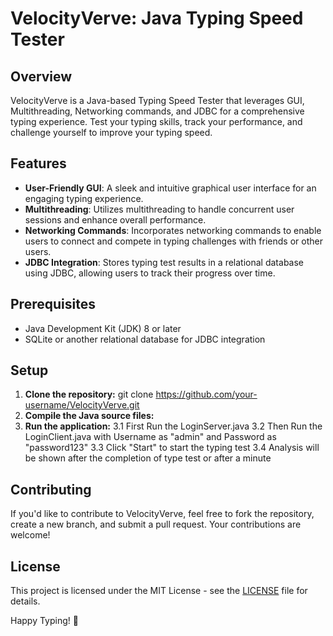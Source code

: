 # VelocityVerve: Java Typing Speed Tester

## Overview

VelocityVerve is a Java-based Typing Speed Tester that leverages GUI, Multithreading, Networking commands, and JDBC for a comprehensive typing experience. Test your typing skills, track your performance, and challenge yourself to improve your typing speed.

## Features

- **User-Friendly GUI**: A sleek and intuitive graphical user interface for an engaging typing experience.
- **Multithreading**: Utilizes multithreading to handle concurrent user sessions and enhance overall performance.
- **Networking Commands**: Incorporates networking commands to enable users to connect and compete in typing challenges with friends or other users.
- **JDBC Integration**: Stores typing test results in a relational database using JDBC, allowing users to track their progress over time.

## Prerequisites

- Java Development Kit (JDK) 8 or later
- SQLite or another relational database for JDBC integration

## Setup

1. **Clone the repository:**
    git clone https://github.com/your-username/VelocityVerve.git
2. **Compile the Java source files:**
3. **Run the application:**
    3.1 First Run the LoginServer.java
    3.2 Then Run the LoginClient.java with Username as "admin" and Password as "password123"
    3.3 Click "Start" to start the typing test
    3.4 Analysis will be shown after the completion of type test or after a minute

## Contributing

If you'd like to contribute to VelocityVerve, feel free to fork the repository, create a new branch, and submit a pull request. Your contributions are welcome!

## License

This project is licensed under the MIT License - see the [LICENSE](LICENSE) file for details.

Happy Typing! 🚀
